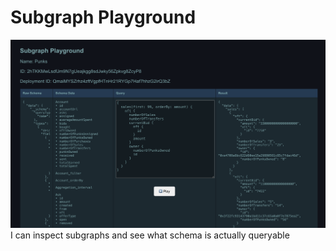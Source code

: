 # Subgraph Playground

![Image 1](https://github.com/lostconversation/subgraph-playground/blob/main/public/img_current.png)
I can inspect subgraphs and see what schema is actually queryable

